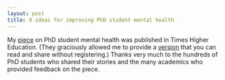 ```yaml
---
layout: post
title: 9 ideas for improving PhD student mental health
---
```


My [piece](https://www.timeshighereducation.com/features/phds-without-tears-how-academics-can-help-ease-students-minds) on PhD student mental health was published in Times Higher Education. (They graciously allowed me to provide a [version](https://docs.google.com/document/d/1JHUCJ_DUwzx-8M-uzOgCL0bNfVE6Tba5NMXxn5KfVbE/edit?usp=sharing) that you can read and share without registering.) Thanks very much to the hundreds of PhD students who shared their stories and the many academics who provided feedback on the piece. 
